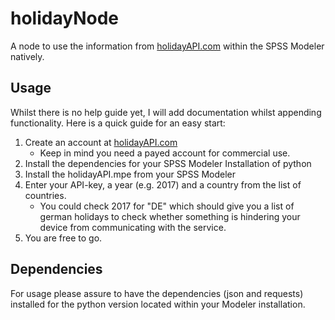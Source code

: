# holidayNode
A node to use the information from [holidayAPI.com](https://holidayapi.com/) within the SPSS Modeler natively.

## Usage
Whilst there is no help guide yet, I will add documentation whilst appending functionality.
Here is a quick guide for an easy start:
1. Create an account at [holidayAPI.com](https://holidayapi.com/)
    * Keep in mind you need a payed account for commercial use.
2. Install the dependencies for your SPSS Modeler Installation of python
3. Install the holidayAPI.mpe from your SPSS Modeler
4. Enter your API-key, a year (e.g. 2017) and a country from the list of countries.
    * You could check 2017 for "DE" which should give you a list of german holidays to check whether something is hindering your device from communicating with the service.
5. You are free to go.

## Dependencies
For usage please assure to have the dependencies (json and requests) installed for the python version located within your Modeler installation.
